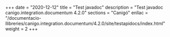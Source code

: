 +++
date        = "2020-12-12"
title       = "Test javadoc"
description = "Test javadoc canigo.integration.documentum 4.2.0"
sections    = "Canigó"
enllac		= "/documentacio-llibreries/canigo.integration.documentum/4.2.0/site/testapidocs/index.html"
weight		= 2
+++
